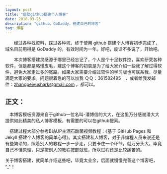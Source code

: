 ```yaml
---
layout: post
title: "借助github搭建个人博客"
date: 2018-03-25
description: "github，GoDaddy，搭建自己的博客"
tag: 博客
---   
```


　　经过各种找资料，踩过各种坑，终于使用 github 搭建个人博客初步完成了，域名目前用得是 GoDaddy 的，有效时间为一年。好吧，废话不多说了，开始吧。     

　　本次博客搭建灵感源于哪里已经忘记了，个人是个十足软件控，喜欢研究各种软件，但是都是略懂皮毛，建这个博客的初衷是为了给大家介绍一些我了解过得软件，避免大家走过多的冤路。如果大家需要介绍过软件的学习版也可联系我，尽量满足大家的要求。问题很着急的可以加我 ＱＱ：361582495　，或者给我发邮件：[zhangpeiyushark@gmail.com](mailto:zhangpeiyushark@gmail.com)  ，都可以。
 

## 正文：
　本博客模板资源来自于github一位名叫-潘博信的大大，在这里万分感谢潘大大提供如此精美的私人博客模板，有需要的可以在github搜索。

　搭建过程大部分参考B站UP主酒石酸菌视频教程：《基于 GitHub Pages 和 Jekyll 搭建个人博客的简单心得》。其实搭建私人博客，对于非编程人员来说还是有些繁琐的，照着别人的教程一步一步走，只要卡住一个环节，就万分头大，毕竟自己不懂原理，只是按别人的教程按部就班，所以过程还是比较痛苦的。

  关于博客搭建，就简单介绍这些吧，毕竟太业余，后面就慢慢完善这个博客吧，^_^！
